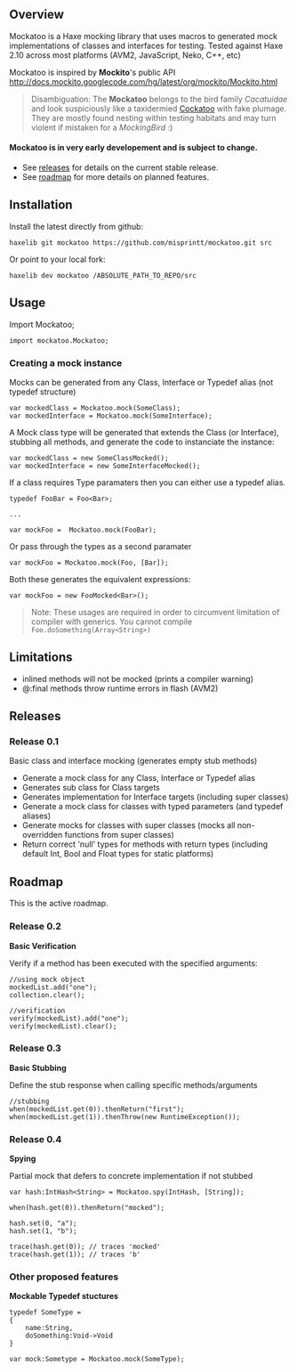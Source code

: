 ## Overview

Mockatoo is a Haxe mocking library that uses macros to generated mock
implementations of classes and interfaces for testing. Tested against Haxe 2.10 across most platforms (AVM2, JavaScript, Neko, C++, etc)

Mockatoo is inspired by **Mockito**'s public API <http://docs.mockito.googlecode.com/hg/latest/org/mockito/Mockito.html>



> Disambiguation: The **Mockatoo** belongs to the bird family *Cacatuidae* and look suspiciously like a taxidermied [Cockatoo](http://en.wikipedia.org/wiki/Cockatoo) with fake plumage. They are mostly found nesting within testing habitats and may turn violent if mistaken for a *MockingBird* :)


#### Mockatoo is in very early developement and is subject to change.

* See [releases](#releases) for details on the current stable release.
* See [roadmap](#roadmap) for more details on planned features.


## Installation

Install the latest directly from github:

	haxelib git mockatoo https://github.com/misprintt/mockatoo.git src

Or point to your local fork:

	haxelib dev mockatoo /ABSOLUTE_PATH_TO_REPO/src

## Usage

Import Mockatoo;

	import mockatoo.Mockatoo;

### Creating a mock instance

Mocks can be generated from any Class, Interface or Typedef alias (not typedef structure)

	var mockedClass = Mockatoo.mock(SomeClass);
	var mockedInterface = Mockatoo.mock(SomeInterface);

A Mock class type will be generated that extends the Class (or Interface), stubbing all methods, and generate the code to instanciate the instance:

	var mockedClass = new SomeClassMocked();
	var mockedInterface = new SomeInterfaceMocked();


If a class requires Type paramaters then you can either use a typedef alias.

	typedef FooBar = Foo<Bar>;

	...

	var mockFoo =  Mockatoo.mock(FooBar);

Or pass through the types as a second paramater

	var mockFoo = Mockatoo.mock(Foo, [Bar]);

Both these generates the equivalent expressions:

	var mockFoo = new FooMocked<Bar>();


> Note: These usages are required in order to circumvent limitation of compiler with generics. You cannot compile `Foo.doSomething(Array<String>)`

## Limitations

* inlined methods will not be mocked (prints a compiler warning)
* @:final methods throw runtime errors in flash (AVM2) 

## Releases

### Release 0.1

Basic class and interface mocking (generates empty stub methods)

* Generate a mock class for any Class, Interface or Typedef alias
* Generates sub class for Class targets
* Generates implementation for Interface targets (including super classes)
* Generate a mock class for classes with typed parameters  (and typedef aliases)
* Generate mocks for classes with super classes (mocks all non-overridden functions from super classes)
* Return correct 'null' types for methods with return types  (including default Int, Bool and Float types for static platforms) 


## Roadmap

This is the active roadmap.

### Release 0.2


**Basic Verification**

Verify if a method has been executed with the specified arguments:

	//using mock object
	mockedList.add("one");
	collection.clear();

	//verification
	verify(mockedList).add("one");
	verify(mockedList).clear();


### Release 0.3

**Basic Stubbing**

Define the stub response when calling specific methods/arguments

	//stubbing
	when(mockedList.get(0)).thenReturn("first");
	when(mockedList.get(1)).thenThrow(new RuntimeException());


### Release 0.4

**Spying**

Partial mock that defers to concrete implementation if not stubbed

	var hash:IntHash<String> = Mockatoo.spy(IntHash, [String]);

	when(hash.get(0)).thenReturn("mocked");

	hash.set(0, "a");
	hash.set(1, "b");

	trace(hash.get(0)); // traces 'mocked'
	trace(hash.get(1)); // traces 'b'



### Other proposed features

**Mockable Typedef stuctures**


	typedef SomeType = 
	{
		name:String,
		doSomething:Void->Void
	}

	var mock:Sometype = Mockatoo.mock(SomeType);




